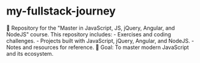 # my-fullstack-journey
📂 Repository for the "Master in JavaScript, JS, jQuery, Angular, and NodeJS" course. This repository includes: - Exercises and coding challenges. - Projects built with JavaScript, jQuery, Angular, and NodeJS. - Notes and resources for reference.  🚀 Goal: To master modern JavaScript and its ecosystem.
